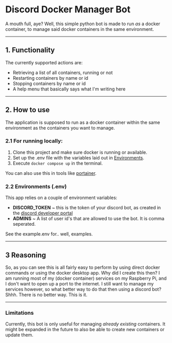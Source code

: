 # Discord Docker Manager Bot

A mouth full, aye? Well, this simple python bot is made to run _as_ a docker container, to manage said docker containers
in the same environment.

___
## 1. Functionality
The currently supported actions are:

- Retrieving a list of all containers, running or not
- Restarting containers by name or id
- Stopping containers by name or id
- A help menu that basically says what I'm writing here

___

## 2. How to use
The application is supposed to run as a docker container within the same environment as the containers you want to 
manage.

### 2.1 For running locally:
1. Clone this project and make sure docker is running or available.
2. Set up the .env file with the variables laid out in [Environments](#22-environments-env).
3. Execute `docker compose up` in the terminal.

You can also use this in tools like [portainer](https://docs.portainer.io/).

### 2.2 Environments (.env)
This app relies on a couple of environment variables:

- **DISCORD_TOKEN** ~ this is the token of your discord bot, as created in the [discord developer portal](https://discord.com/developers)
- **ADMINS** ~ A list of user id's that are allowed to use the bot. It is comma seperated.

See the example.env for.. well, examples.

___
## 3 Reasoning
So, as you can see this is all fairly easy to perform by using direct docker commands or using the docker desktop app.
Why did I create this then? I am running most of my (docker container) services on my Raspberry Pi, and I don't 
want to open up a port to the internet. I still want to manage my services however, so what better way to do that then
using a discord bot? Shhh. There is no better way. This is it.

___
### Limitations
Currently, this bot is only useful for managing _already existing_ containers. It might be expanded in the future to 
also be able to create new containers or update them.